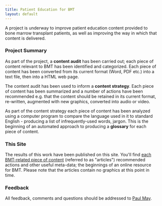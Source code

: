 ```yaml
---
title: Patient Education for BMT	
layout: default
---
```

A project is underway to improve patient education content provided to bone marrow transplant patients, as well as improving the way in which that content is delivered.</p>

### Project Summary
As part of the project, a **content audit** has been carried out; each piece of content relevant to BMT has been identified and categorized. Each piece of content has been converted from its current format (Word, PDF etc.) into a text file, then into a HTML web page. 

The content audit has been used to inform a **content strategy**. Each piece of content has been summarized and a number of actions have been recommended e.g. that the content should be retained in its current format, re-written, augmented with new graphics, converted into audio or video.  

As part of the content strategy each piece of content has been analyzed using a computer program to compare the language used in it to standard English - producing a list of infrequently-used words, jargon. This is the beginning of an automated approach to producing a **glossary** for each piece of content.

### This Site
The results of this work have been published on this site. You'll find <a href="/articles">each BMT-related piece of content</a> (referred to as "articles") recommended actions and other useful meta-data; the beginnings of an online resource for BMT. Please note that the articles contain no graphics at this point in time.

### Feedback 
All feedback, comments and questions should be addressed to <a href="mailto:mayp@mskcc.org">Paul May</a>.
